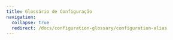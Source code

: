 ```yaml
---
title: Glossário de Configuração
navigation:
  collapse: true
  redirect: /docs/configuration-glossary/configuration-alias
---
```

